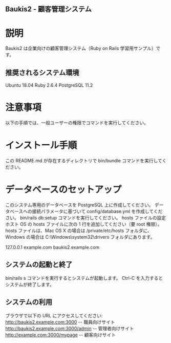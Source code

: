 ## Baukis2 - 顧客管理システム

# 説明
 Baukis2 は企業向けの顧客管理システム（Ruby on Rails 学習用サンプル）です。

## 推奨されるシステム環境
 Ubuntu 18.04
 Ruby 2.6.4
 PostgreSQL 11.2

# 注意事項
 以下の手順では、一般ユーザーの権限でコマンドを実行してください。

# インストール手順
 この README.md が存在するディレクトリで bin/bundle コマンドを実行してください。

# データベースのセットアップ
 このシステム専用のデータベースを PostgreSQL 上に作成してください。
データベースへの接続パラメータに基づいて config/database.yml を作成してください。
bin/rails db:setup コマンドを実行してください。
hosts ファイルの設定
ホスト OS の hosts ファイルに次の 1 行を追加してください（要 root 権限）。 hosts ファイルは、Mac OS X の場合は /private/etc/hosts フォルダに、 Windows の場合は C:\Windows\system32\drivers フォルダにあります。

127.0.0.1 example.com baukis2.example.com

## システムの起動と終了

bin/rails s コマンドを実行するとシステムが起動します。
Ctrl-C を入力するとシステムが終了します。

## システムの利用
 ブラウザで以下の URL にアクセスしてください:
 http://baukis2.example.com:3000 -- 職員向けサイト
 http://baukis2.example.com:3000/admin -- 管理者向けサイト
 http://example.com:3000/mypage -- 顧客向けサイト